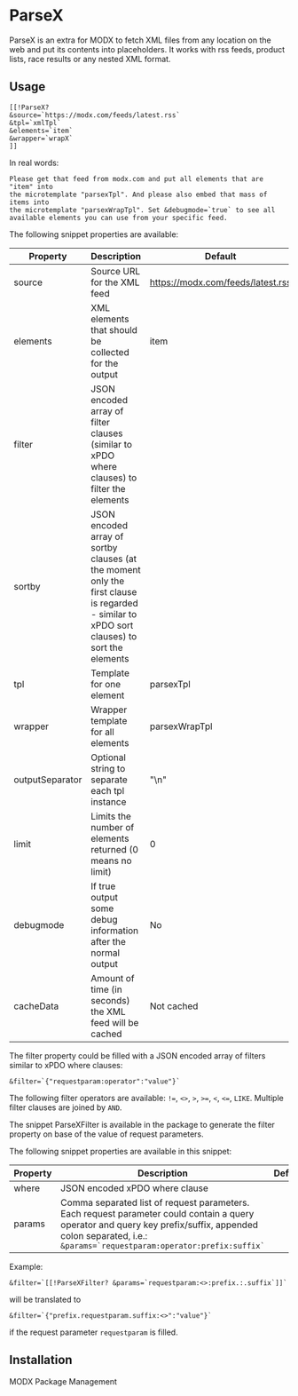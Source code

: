 # ParseX

ParseX is an extra for MODX to fetch XML files from any location on the web and
put its contents into placeholders. It works with rss feeds, product lists, race
results or any nested XML format.

## Usage

```
[[!ParseX?
&source=`https://modx.com/feeds/latest.rss`
&tpl=`xmlTpl`
&elements=`item`
&wrapper=`wrapX`
]]
```

In real words:

    Please get that feed from modx.com and put all elements that are "item" into
    the microtemplate "parsexTpl". And please also embed that mass of items into
    the microtemplate "parsexWrapTpl". Set &debugmode=`true` to see all
    available elements you can use from your specific feed.

The following snippet properties are available:

| Property        | Description                                                                                                                                | Default                           |
|-----------------|--------------------------------------------------------------------------------------------------------------------------------------------|-----------------------------------|
| source          | Source URL for the XML feed                                                                                                                | https://modx.com/feeds/latest.rss |
| elements        | XML elements that should be collected for the output                                                                                       | item                              |
| filter          | JSON encoded array of filter clauses (similar to xPDO where clauses) to filter the elements                                                |                                   |
| sortby          | JSON encoded array of sortby clauses (at the moment only the first clause is regarded - similar to xPDO sort clauses) to sort the elements |                                   |
| tpl             | Template for one element                                                                                                                   | parsexTpl                         |
| wrapper         | Wrapper template for all elements                                                                                                          | parsexWrapTpl                     |
| outputSeparator | Optional string to separate each tpl instance                                                                                              | "\n"                              |
| limit           | Limits the number of elements returned (0 means no limit)                                                                                  | 0                                 |
| debugmode       | If true output some debug information after the normal output                                                                              | No                                |
| cacheData       | Amount of time (in seconds) the XML feed will be cached                                                                                    | Not cached                        |

The filter property could be filled with a JSON encoded array of filters similar
to xPDO where clauses:

```
&filter=`{"requestparam:operator":"value"}`
```

The following filter operators are available: `!=`, `<>`, `>`, `>=`, `<`, `<=`, `LIKE`.
Multiple filter clauses are joined by `AND`.

The snippet ParseXFilter is available in the package to generate the filter
property on base of the value of request parameters.

The following snippet properties are available in this snippet:

| Property | Description                                                                                                                                                                                                         | Default |
|----------|---------------------------------------------------------------------------------------------------------------------------------------------------------------------------------------------------------------------|---------|
| where    | JSON encoded xPDO where clause                                                                                                                                                                                      |         |
| params   | Comma separated list of request parameters. Each request parameter could contain a query operator and query key prefix/suffix, appended colon separated, i.e.: ```&params=`requestparam:operator:prefix:suffix` ``` |         |

Example:

```
&filter=`[[!ParseXFilter? &params=`requestparam:<>:prefix.:.suffix`]]`
```

will be translated to 

```
&filter=`{"prefix.requestparam.suffix:<>":"value"}`
```

if the request parameter `requestparam` is filled.

Installation
------------

MODX Package Management
